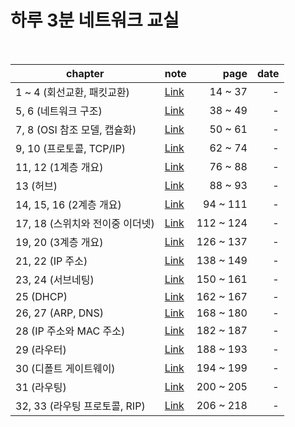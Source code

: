 # 하루 3분 네트워크 교실

<br />

| chapter | note | page | date |
| ------- | ---- | ----: | ----: |
| 1 ~ 4 (회선교환, 패킷교환) | <a href="https://liltdevs.tistory.com/19?category=1037603">Link</a> | 14 ~ 37 | - |
| 5, 6 (네트워크 구조) | <a href="https://liltdevs.tistory.com/20?category=1037603">Link</a> | 38 ~ 49 | - |
| 7, 8 (OSI 참조 모델, 캡슐화) | <a href="https://liltdevs.tistory.com/24?category=1037603">Link</a> | 50 ~ 61 | - |
| 9, 10 (프로토콜, TCP/IP) | <a href="https://liltdevs.tistory.com/25?category=1037603">Link</a> | 62 ~ 74 | - |
| 11, 12 (1계층 개요) | <a href="https://liltdevs.tistory.com/27?category=1037603">Link</a> | 76 ~ 88 | - |
| 13 (허브) | <a href="https://liltdevs.tistory.com/31?category=1037603">Link</a> | 88 ~ 93 | - |
| 14, 15, 16 (2계층 개요) | <a href="https://liltdevs.tistory.com/32?category=1037603">Link</a> | 94 ~ 111 | - |
| 17, 18 (스위치와 전이중 이더넷) | <a href="https://liltdevs.tistory.com/33?category=1037603">Link</a> | 112 ~ 124 | - |
| 19, 20 (3계층 개요) | <a href="https://liltdevs.tistory.com/34?category=1037603">Link</a> | 126 ~ 137 | - |
| 21, 22 (IP 주소) | <a href="https://liltdevs.tistory.com/36?category=1037603">Link</a> | 138 ~ 149 | - |
| 23, 24 (서브네팅) | <a href="https://liltdevs.tistory.com/37?category=1037603">Link</a> | 150 ~ 161 | - |
| 25 (DHCP) | <a href="https://liltdevs.tistory.com/38?category=1037603">Link</a> | 162 ~ 167 | - |
| 26, 27 (ARP, DNS) | <a href="https://liltdevs.tistory.com/39?category=1037603">Link</a> | 168 ~ 180 | - |
| 28 (IP 주소와 MAC 주소) | <a href="https://liltdevs.tistory.com/40?category=1037603">Link</a> | 182 ~ 187 | - |
| 29 (라우터) | <a href="https://liltdevs.tistory.com/41?category=1037603">Link</a> | 188 ~ 193 | - |
| 30 (디폴트 게이트웨이) | <a href="https://liltdevs.tistory.com/42?category=1037603">Link</a> | 194 ~ 199 | - |
| 31 (라우팅) | <a href="https://liltdevs.tistory.com/43?category=1037603">Link</a> | 200 ~ 205 | - |
| 32, 33 (라우팅 프로토콜, RIP) | <a href="https://liltdevs.tistory.com/44?category=1037603">Link</a> | 206 ~ 218 | - |